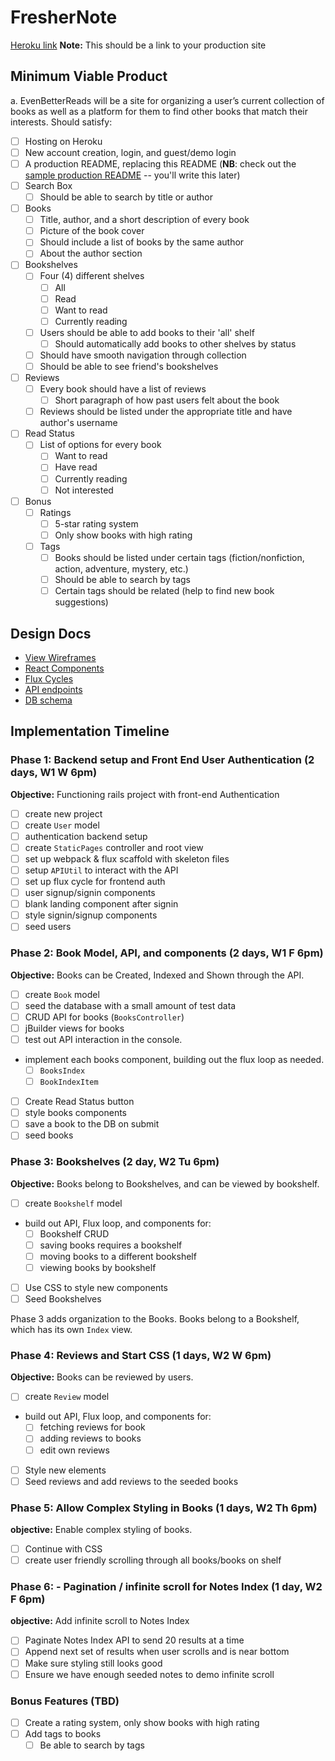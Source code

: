 # FresherNote

[Heroku link][heroku] **Note:** This should be a link to your production site

[heroku]: https://better-reader.herokuapp.com/

## Minimum Viable Product

a.	EvenBetterReads will be a site for organizing a user’s current collection of books as well as a platform for them to find other books that match their interests. Should satisfy:

- [ ] Hosting on Heroku
- [ ] New account creation, login, and guest/demo login
- [ ] A production README, replacing this README (**NB**: check out the [sample production README](docs/production_readme.md) -- you'll write this later)
- [ ] Search Box
  - [ ] Should be able to search by title or author
- [ ] Books
  - [ ] Title, author, and a short description of every book
  - [ ] Picture of the book cover
  - [ ] Should include a list of books by the same author
  - [ ] About the author section
- [ ] Bookshelves
  - [ ] Four (4) different shelves
    - [ ] All
    - [ ] Read
    - [ ] Want to read
    - [ ] Currently reading
  - [ ] Users should be able to add books to their 'all' shelf
    - [ ] Should automatically add books to other shelves by status
  - [ ] Should have smooth navigation through collection
  - [ ] Should be able to see friend's bookshelves
- [ ] Reviews
  - [ ] Every book should have a list of reviews
    - [ ] Short paragraph of how past users felt about the book
  - [ ] Reviews should be listed under the appropriate title and have author's username
- [ ] Read Status
  - [ ] List of options for every book
    - [ ] Want to read
    - [ ] Have read
    - [ ] Currently reading
    - [ ] Not interested
- [ ] Bonus
  - [ ] Ratings
    - [ ] 5-star rating system
    - [ ] Only show books with high rating
  - [ ] Tags
    - [ ] Books should be listed under certain tags (fiction/nonfiction, action, adventure, mystery, etc.)
    - [ ] Should be able to search by tags
    - [ ] Certain tags should be related (help to find new book suggestions)

## Design Docs
* [View Wireframes][views]
* [React Components][components]
* [Flux Cycles][flux-cycles]
* [API endpoints][api-endpoints]
* [DB schema][schema]

[views]: docs/views.md
[components]: docs/components.md
[flux-cycles]: docs/flux-cycles.md
[api-endpoints]: docs/api-endpoints.md
[schema]: docs/schema.md

## Implementation Timeline

### Phase 1: Backend setup and Front End User Authentication (2 days, W1 W 6pm)

**Objective:** Functioning rails project with front-end Authentication

- [ ] create new project
- [ ] create `User` model
- [ ] authentication backend setup
- [ ] create `StaticPages` controller and root view
- [ ] set up webpack & flux scaffold with skeleton files
- [ ] setup `APIUtil` to interact with the API
- [ ] set up flux cycle for frontend auth
- [ ] user signup/signin components
- [ ] blank landing component after signin
- [ ] style signin/signup components
- [ ] seed users

### Phase 2: Book Model, API, and components (2 days, W1 F 6pm)

**Objective:** Books can be Created, Indexed and Shown through
the API.

- [ ] create `Book` model
- [ ] seed the database with a small amount of test data
- [ ] CRUD API for books (`BooksController`)
- [ ] jBuilder views for books
- [ ] test out API interaction in the console.
- implement each books component, building out the flux loop as needed.
  - [ ] `BooksIndex`
  - [ ] `BookIndexItem`
- [ ] Create Read Status button
- [ ] style books components
- [ ] save a book to the DB on submit
- [ ] seed books

### Phase 3: Bookshelves (2 day, W2 Tu 6pm)

**Objective:** Books belong to Bookshelves, and can be viewed by bookshelf.

- [ ] create `Bookshelf` model
- build out API, Flux loop, and components for:
  - [ ] Bookshelf CRUD
  - [ ] saving books requires a bookshelf
  - [ ] moving books to a different bookshelf
  - [ ] viewing books by bookshelf
- [ ] Use CSS to style new components
- [ ] Seed Bookshelves

Phase 3 adds organization to the Books. Books belong to a Bookshelf,
which has its own `Index` view.

### Phase 4: Reviews and Start CSS (1 days, W2 W 6pm)

**Objective:** Books can be reviewed by users.

- [ ] create `Review` model
- build out API, Flux loop, and components for:
  - [ ] fetching reviews for book
  - [ ] adding reviews to books
  - [ ] edit own reviews
- [ ] Style new elements
- [ ] Seed reviews and add reviews to the seeded books

### Phase 5: Allow Complex Styling in Books (1 days, W2 Th 6pm)

**objective:** Enable complex styling of books.

- [ ] Continue with CSS
- [ ] create user friendly scrolling through all books/books on shelf

### Phase 6: - Pagination / infinite scroll for Notes Index (1 day, W2 F 6pm)

**objective:** Add infinite scroll to Notes Index

- [ ] Paginate Notes Index API to send 20 results at a time
- [ ] Append next set of results when user scrolls and is near bottom
- [ ] Make sure styling still looks good
- [ ] Ensure we have enough seeded notes to demo infinite scroll

### Bonus Features (TBD)
- [ ] Create a rating system, only show books with high rating
- [ ] Add tags to books
  - [ ] Be able to search by tags

[phase-one]: docs/phases/phase1.md
[phase-two]: docs/phases/phase2.md
[phase-three]: docs/phases/phase3.md
[phase-four]: docs/phases/phase4.md
[phase-five]: docs/phases/phase5.md
